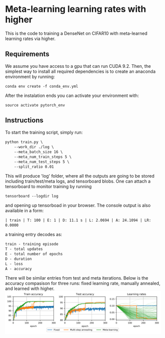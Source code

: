 # Meta-learning learning rates with higher
This is the code to training a DenseNet on CIFAR10 with meta-learned learning rates via higher.

## Requirements
We assume you have access to a gpu that can run CUDA 9.2. Then, the simplest way to install all required dependencies is to create an anaconda environment by running:
```
conda env create -f conda_env.yml
```
After the instalation ends you can activate your environment with:
```
source activate pytorch_env
```

## Instructions
To start the training script, simply run:
```
python train.py \
    --work_dir ./log \
    --meta_batch_size 16 \
    --meta_num_train_steps 5 \
    --meta_num_test_steps 5 \
    --split_ratio 0.01
```
This will produce 'log' folder, where all the outputs are going to be stored including train/test/meta logs, and tensorboard blobs. One can attach a tensorboard to monitor training by running
```
tensorboard --logdir log
```
and opening up tensorboad in your browser. The console output is also available in a form:
```
| train | T: 100 | E: 1 | D: 11.1 s | L: 2.0694 | A: 24.1094 | LR: 0.0000
```
a training entry decodes as:
```
train - training episode
T - total updates 
E - total number of epochs
D - duration
L - loss
A - accuracy
```
There will be similar entries from test and meta iterations. Below is the accuracy compasison for three runs: fixed learning rate, manually annealed, and learned with higher.
![experiment](figure.png)
